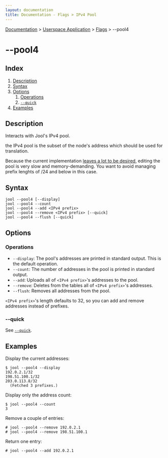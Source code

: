 ```yaml
---
layout: documentation
title: Documentation - Flags > IPv4 Pool
---
```


[Documentation](doc-index.html) > [Userspace Application](doc-index.html#userspace-application) > [Flags](usr-flags.html) > \--pool4

# \--pool4

## Index

1. [Description](#description)
2. [Syntax](#syntax)
3. [Options](#options)
   1. [Operations](#operations)
   2. [`--quick`](#quick)
4. [Examples](#examples)

## Description

Interacts with Jool's IPv4 pool.

the IPv4 pool is the subset of the node's address which should be used for translation.

Because the current implementation [leaves a lot to be desired](https://github.com/NICMx/NAT64/issues/117#issuecomment-66942415), editing the pool is very slow and memory-demanding. You want to avoid managing prefix lenghts of /24 and below in this case.

## Syntax

	jool --pool4 [--display]
	jool --pool4 --count
	jool --pool4 --add <IPv4 prefix>
	jool --pool4 --remove <IPv4 prefix> [--quick]
	jool --pool4 --flush [--quick]

## Options

### Operations

* `--display`: The pool's addresses are printed in standard output. This is the default operation.
* `--count`: The number of addresses in the pool is printed in standard output.
* `--add`: Uploads all of `<IPv4 prefix>`'s addresses to the pool.
* `--remove`: Deletes from the tables all of `<IPv4 prefix>`'s addresses.
* `--flush`: Removes all addresses from the pool.

`<IPv4 prefix>`'s length defaults to 32, so you can add and remove addresses instead of prefixes.

### \--quick

See [`--quick`](usr-flags-quick.html).

## Examples

Display the current addresses:

	$ jool --pool4 --display
	192.0.2.1/32
	198.51.100.1/32
	203.0.113.8/32
	  (Fetched 3 prefixes.)

Display only the address count:

	$ jool --pool4 --count
	3

Remove a couple of entries:

	# jool --pool4 --remove 192.0.2.1
	# jool --pool4 --remove 198.51.100.1

Return one entry:

	# jool --pool4 --add 192.0.2.1

